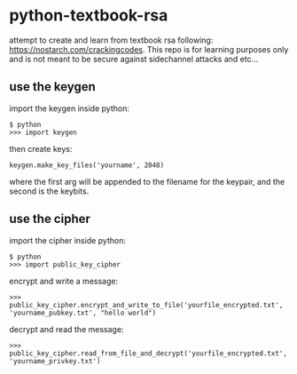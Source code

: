 # python-textbook-rsa
attempt to create and learn from textbook rsa following: <https://nostarch.com/crackingcodes>. This repo is for learning purposes only and is not meant to be secure against sidechannel attacks and etc...

## use the keygen
import the keygen inside python:
```
$ python
>>> import keygen
```
then create keys:
```
keygen.make_key_files('yourname', 2048)
```
where the first arg will be appended to the filename for the keypair, and the second is the keybits.

## use the cipher
import the cipher inside python:
 
```
$ python
>>> import public_key_cipher
```
encrypt and write a message:
```
>>> public_key_cipher.encrypt_and_write_to_file('yourfile_encrypted.txt', 'yourname_pubkey.txt', "hello world")
```
decrypt and read the message:
```
>>> public_key_cipher.read_from_file_and_decrypt('yourfile_encrypted.txt', 'yourname_privkey.txt')
```
